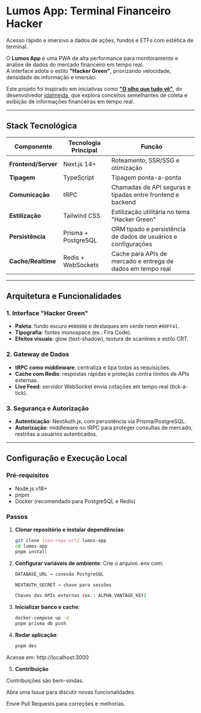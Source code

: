 # Lumos App: Terminal Financeiro Hacker

Acesso rápido e imersivo a dados de ações, fundos e ETFs com estética de terminal.  

O **Lumos App** é uma PWA de alta performance para monitoramento e análise de dados do mercado financeiro em tempo real.  
A interface adota o estilo **"Hacker Green"**, priorizando velocidade, densidade de informação e imersão.

Este projeto foi inspirado em iniciativas como **["O olho que tudo vê"](https://github.com/jdalmeida/olho-que-tudo-ve)**, do desenvolvedor [jdalmeida](https://github.com/jdalmeida), que explora conceitos semelhantes de coleta e exibição de informações financeiras em tempo real.

---

## Stack Tecnológica

| Componente         | Tecnologia Principal | Função                                                                 |
|--------------------|----------------------|------------------------------------------------------------------------|
| **Frontend/Server** | Next.js 14+          | Roteamento, SSR/SSG e otimização                                       |
| **Tipagem**        | TypeScript           | Tipagem ponta-a-ponta                                                  |
| **Comunicação**    | tRPC                 | Chamadas de API seguras e tipadas entre frontend e backend             |
| **Estilização**    | Tailwind CSS         | Estilização utilitária no tema "Hacker Green"                          |
| **Persistência**   | Prisma + PostgreSQL  | ORM tipado e persistência de dados de usuários e configurações         |
| **Cache/Realtime** | Redis + WebSockets   | Cache para APIs de mercado e entrega de dados em tempo real            |

---

## Arquitetura e Funcionalidades

### 1. Interface "Hacker Green"
- **Paleta**: fundo escuro `#080808` e destaques em verde neon `#00FF41`.  
- **Tipografia**: fontes monospace (ex.: Fira Code).  
- **Efeitos visuais**: glow (text-shadow), textura de scanlines e estilo CRT.  

### 2. Gateway de Dados
- **tRPC como middleware**: centraliza e tipa todas as requisições.  
- **Cache com Redis**: respostas rápidas e proteção contra limites de APIs externas.  
- **Live Feed**: servidor WebSocket envia cotações em tempo real (tick-a-tick).  

### 3. Segurança e Autorização
- **Autenticação**: NextAuth.js, com persistência via Prisma/PostgreSQL.  
- **Autorização**: middleware no tRPC para proteger consultas de mercado, restritas a usuários autenticados.  

---

## Configuração e Execução Local

### Pré-requisitos
- Node.js v18+  
- pnpm  
- Docker (recomendado para PostgreSQL e Redis)  

### Passos

1. **Clonar repositório e instalar dependências**:
   ```bash
   git clone [seu-repo-url] lumos-app
   cd lumos-app
   pnpm install

2. **Configurar variáveis de ambiente**:
Crie o arquivo .env com:
    ```bash
    DATABASE_URL → conexão PostgreSQL

    NEXTAUTH_SECRET → chave para sessões

    Chaves das APIs externas (ex.: ALPHA_VANTAGE_KEY)

3. **Inicializar banco e cache**:
    ```bash
    docker-compose up -d
    pnpm prisma db push


4. **Rodar aplicação**:
    ```bash
    pnpm dev


Acesse em: http://localhost:3000

5. **Contribuição**

Contribuições são bem-vindas.

Abra uma Issue para discutir novas funcionalidades.

Envie Pull Requests para correções e melhorias.